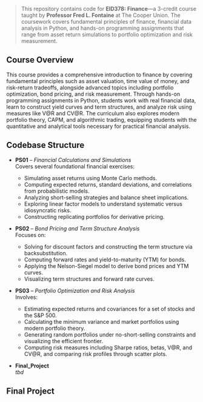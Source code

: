 > This repository contains code for **EID378: Finance**—a 3-credit course taught by **Professor Fred L. Fontaine** at The Cooper Union. The coursework covers fundamental principles of finance, financial data analysis in Python, and hands-on programming assignments that range from asset return simulations to portfolio optimization and risk measurement.

## Course Overview

This course provides a comprehensive introduction to finance by covering fundamental principles such as asset valuation, time value of money, and risk-return tradeoffs, alongside advanced topics including portfolio optimization, bond pricing, and risk measurement. Through hands-on programming assignments in Python, students work with real financial data, learn to construct yield curves and term structures, and analyze risk using measures like V@R and CV@R. The curriculum also explores modern portfolio theory, CAPM, and algorithmic trading, equipping students with the quantitative and analytical tools necessary for practical financial analysis.


## Codebase Structure

- **PS01** – *Financial Calculations and Simulations*  
  Covers several foundational financial exercises:
  - Simulating asset returns using Monte Carlo methods.
  - Computing expected returns, standard deviations, and correlations from probabilistic models.
  - Analyzing short-selling strategies and balance sheet implications.
  - Exploring linear factor models to understand systematic versus idiosyncratic risks.
  - Constructing replicating portfolios for derivative pricing.

- **PS02** – *Bond Pricing and Term Structure Analysis*  
  Focuses on:
  - Solving for discount factors and constructing the term structure via backsubstitution.
  - Computing forward rates and yield-to-maturity (YTM) for bonds.
  - Applying the Nelson-Siegel model to derive bond prices and YTM curves.
  - Visualizing term structures and forward rate curves.

- **PS03** – *Portfolio Optimization and Risk Analysis*  
  Involves:
  - Estimating expected returns and covariances for a set of stocks and the S&P 500.
  - Calculating the minimum variance and market portfolios using modern portfolio theory.
  - Generating random portfolios under no-short-selling constraints and visualizing the efficient frontier.
  - Computing risk measures including Sharpe ratios, betas, V@R, and CV@R, and comparing risk profiles through scatter plots.

- **Final_Project**   
    *tbd*


## Final Project

